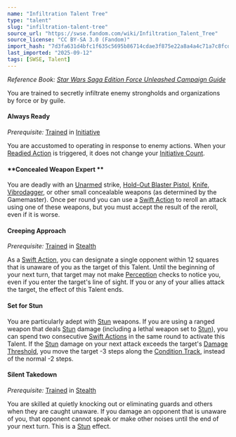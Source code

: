 ```yaml
---
name: "Infiltration Talent Tree"
type: "talent"
slug: "infiltration-talent-tree"
source_url: "https://swse.fandom.com/wiki/Infiltration_Talent_Tree"
source_license: "CC BY-SA 3.0 (Fandom)"
import_hash: "7d3fa631d4bfc1f635c5695b86714cdae3f875e22a8a4a4c71a7c8fcd6a4c697"
last_imported: "2025-09-12"
tags: [SWSE, Talent]
---
```

*Reference Book: [Star Wars Saga Edition Force Unleashed Campaign Guide](https://swse.fandom.com/wiki/Star_Wars_Saga_Edition_Force_Unleashed_Campaign_Guide)*

You are trained to secretly infiltrate enemy strongholds and organizations by force or by guile.

#### **Always Ready**
*Prerequisite:* [Trained](https://swse.fandom.com/wiki/Trained) in [Initiative](https://swse.fandom.com/wiki/Initiative)

You are accustomed to operating in response to enemy actions. When your [Readied Action](https://swse.fandom.com/wiki/Readied_Action) is triggered, it does not change your [Initiative Count](https://swse.fandom.com/wiki/Initiative_Count).

#### **Concealed Weapon Expert **
You are deadly with an [Unarmed](https://swse.fandom.com/wiki/Unarmed) strike, [Hold-Out Blaster Pistol](https://swse.fandom.com/wiki/Hold-Out_Blaster_Pistol), [Knife](https://swse.fandom.com/wiki/Knife), [Vibrodagger](https://swse.fandom.com/wiki/Vibrodagger), or other small concealable weapons (as determined by the Gamemaster). Once per round you can use a [Swift Action](https://swse.fandom.com/wiki/Swift_Action) to reroll an attack using one of these weapons, but you must accept the result of the reroll, even if it is worse.

#### **Creeping Approach**
*Prerequisite:* [Trained](https://swse.fandom.com/wiki/Trained) in [Stealth](https://swse.fandom.com/wiki/Stealth)

As a [Swift Action](https://swse.fandom.com/wiki/Swift_Action), you can designate a single opponent within 12 squares that is unaware of you as the target of this Talent. Until the beginning of your next turn, that target may not make [Perception](https://swse.fandom.com/wiki/Perception) checks to notice you, even if you enter the target's line of sight. If you or any of your allies attack the target, the effect of this Talent ends.

#### **Set for Stun**
You are particularly adept with [Stun](https://swse.fandom.com/wiki/Stun) weapons. If you are using a ranged weapon that deals [Stun](https://swse.fandom.com/wiki/Stun) damage (including a lethal weapon set to [Stun](https://swse.fandom.com/wiki/Stun)), you can spend two consecutive [Swift Actions](https://swse.fandom.com/wiki/Swift_Actions) in the same round to activate this Talent. If the [Stun](https://swse.fandom.com/wiki/Stun) damage on your next attack exceeds the target's [Damage Threshold](https://swse.fandom.com/wiki/Damage_Threshold), you move the target -3 steps along the [Condition Track](https://swse.fandom.com/wiki/Condition_Track), instead of the normal -2 steps.

#### **Silent Takedown**
*Prerequisite:* [Trained](https://swse.fandom.com/wiki/Trained) in [Stealth](https://swse.fandom.com/wiki/Stealth)

You are skilled at quietly knocking out or eliminating guards and others when they are caught unaware. If you damage an opponent that is unaware of you, that opponent cannot speak or make other noises until the end of your next turn. This is a [Stun](https://swse.fandom.com/wiki/Stun) effect.